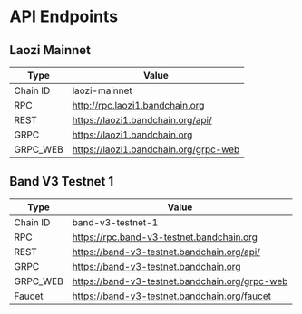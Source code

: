 # API Endpoints

## Laozi Mainnet

| Type     | Value                                 |
| -------- | ------------------------------------- |
| Chain ID | laozi-mainnet                         |
| RPC      | http://rpc.laozi1.bandchain.org       |
| REST     | https://laozi1.bandchain.org/api/     |
| GRPC     | https://laozi1.bandchain.org          |
| GRPC_WEB | https://laozi1.bandchain.org/grpc-web |

## Band V3 Testnet 1

| Type     | Value                                          |
| -------- | ---------------------------------------------- |
| Chain ID | band-v3-testnet-1                              |
| RPC      | https://rpc.band-v3-testnet.bandchain.org      |
| REST     | https://band-v3-testnet.bandchain.org/api/     |
| GRPC     | https://band-v3-testnet.bandchain.org          |
| GRPC_WEB | https://band-v3-testnet.bandchain.org/grpc-web |
| Faucet   | https://band-v3-testnet.bandchain.org/faucet   |
